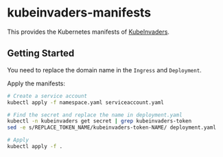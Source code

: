 # kubeinvaders-manifests

This provides the Kubernetes manifests of [KubeInvaders](https://github.com/lucky-sideburn/KubeInvaders).

## Getting Started

You need to replace the domain name in the `Ingress` and `Deployment`.

Apply the manifests:

```sh
# Create a service account
kubectl apply -f namespace.yaml serviceaccount.yaml

# Find the secret and replace the name in deployment.yaml
kubectl -n kubeinvaders get secret | grep kubeinvaders-token
sed -e s/REPLACE_TOKEN_NAME/kubeinvaders-token-NAME/ deployment.yaml

# Apply
kubectl apply -f .
```
